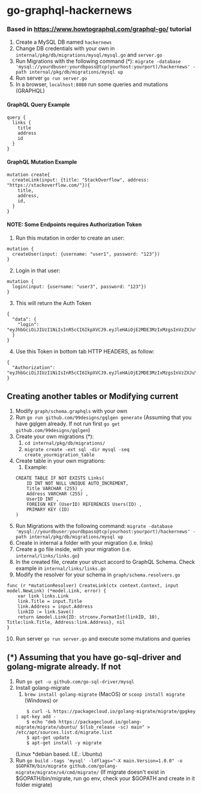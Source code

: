 # go-graphql-hackernews

### Based in https://www.howtographql.com/graphql-go/ tutorial

1) Create a MySQL DB named `hackernews`
2) Change DB credentials with your own in `internal/pkg/db/migrations/mysql/mysql.go` and `server.go`
3) Run Migrations with the following command (*):
`migrate -database 'mysql://yourdbuser:yourdbpass@tcp(yourhost:yourport)/hackernews' -path internal/pkg/db/migrations/mysql up`
4) Run server `go run server.go`
5) In a browser, `localhost:8080` run some queries and mutations (GRAPHQL)


#### GraphQL Query Example
```
query {
  links {
    title
    address
    id
  }
}
```

#### GraphQL Mutation Example
```
mutation create{
  createLink(input: {title: "StackOverflow", address: "https://stackoverflow.com/"}){
    title,
    address,
    id,
  }
}
```

#### NOTE: Some Endpoints requires Authorization Token

1) Run this mutation in order to create an user:

```
mutation {
  createUser(input: {username: "user1", password: "123"})
}
```

2) Login in that user:

```
mutation {
  login(input: {username: "user3", password: "123"})
}
```

3) This will return the Auth Token

```
{
  "data": {
    "login": "eyJhbGciOiJIUzI1NiIsInR5cCI6IkpXVCJ9.eyJleHAiOjE2MDE3MzIxMzgsInVzZXJuYW1lIjoidXNlcjMifQ.zMRRxQfwO7CpW58YVmtBVnlVvKQ3XbhF5B06VO4dFgI"
  }
}
```

4) Use this Token in bottom tab HTTP HEADERS, as follow:

```
{
  "Authorization": "eyJhbGciOiJIUzI1NiIsInR5cCI6IkpXVCJ9.eyJleHAiOjE2MDE3MzIxMzgsInVzZXJuYW1lIjoidXNlcjMifQ.zMRRxQfwO7CpW58YVmtBVnlVvKQ3XbhF5B06VO4dFgI"
}
```


## Creating another tables or Modifying current

1) Modify `graph/schema.graphqls` with your own 
2) Run `go run github.com/99designs/gqlgen generate` (Assuming that you have gqlgen already. If not run first `go get github.com/99designs/gqlgen`)
3) Create your own migrations (*):
    1) `cd internal/pkg/db/migrations/`
    2) `migrate create -ext sql -dir mysql -seq create_yourmigration_table`
4) Create table in your own migrations:
    1) Example:
    ```
    CREATE TABLE IF NOT EXISTS Links(
        ID INT NOT NULL UNIQUE AUTO_INCREMENT,
        Title VARCHAR (255) ,
        Address VARCHAR (255) ,
        UserID INT ,
        FOREIGN KEY (UserID) REFERENCES Users(ID) ,
        PRIMARY KEY (ID)
    )
    ```
5) Run Migrations with the following command:
`migrate -database 'mysql://yourdbuser:yourdbpass@tcp(yourhost:yourport)/hackernews' -path internal/pkg/db/migrations/mysql up`
6) Create in internal a folder with your migration (i.e. links)
7) Create a go file inside, with your migration (i.e. `internal/links/links.go`)
8) In the created file, create your struct accord to GraphQL Schema. Check example in `internal/links/links.go`
9) Modify the resolver for your schema in `graph/schema.resolvers.go`

```
func (r *mutationResolver) CreateLink(ctx context.Context, input model.NewLink) (*model.Link, error) {
	var link links.Link
	link.Title = input.Title
	link.Address = input.Address
	linkID := link.Save()
	return &model.Link{ID: strconv.FormatInt(linkID, 10), Title:link.Title, Address:link.Address}, nil
}
```
10) Run server `go run server.go` and execute some mutations and queries


## (*) Assuming that you have go-sql-driver and golang-migrate already. If not

1) Run `go get -u github.com/go-sql-driver/mysql`
2) Install golang-migrate
    1) `brew install golang-migrate` (MacOS) or `scoop install migrate` (Windows) or
    ```
        $ curl -L https://packagecloud.io/golang-migrate/migrate/gpgkey | apt-key add -
        $ echo "deb https://packagecloud.io/golang-migrate/migrate/ubuntu/ $(lsb_release -sc) main" > /etc/apt/sources.list.d/migrate.list
        $ apt-get update
        $ apt-get install -y migrate
    ``` 
    (Linux *debian based. I.E.: Ubuntu) 
3) Run `go build -tags 'mysql' -ldflags="-X main.Version=1.0.0" -o $GOPATH/bin/migrate github.com/golang-migrate/migrate/v4/cmd/migrate/` (If migrate doesn't exist in $GOPATH/bin/migrate, run go env, check your $GOPATH and create in it folder migrate)
